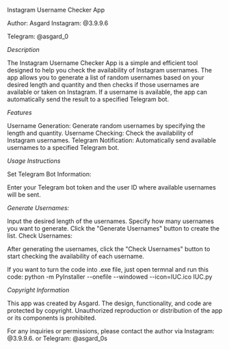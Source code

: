 Instagram Username Checker App

Author: Asgard
Instagram: @3.9.9.6

Telegram: @asgard_0

*Description*

The Instagram Username Checker App is a simple and efficient tool designed to help you check the availability of Instagram usernames. The app allows you to generate a list of random usernames based on your desired length and quantity and then checks if those usernames are available or taken on Instagram. If a username is available, the app can automatically send the result to a specified Telegram bot.

*Features*

Username Generation: Generate random usernames by specifying the length and quantity.
Username Checking: Check the availability of Instagram usernames.
Telegram Notification: Automatically send available usernames to a specified Telegram bot.

*Usage Instructions*

Set Telegram Bot Information:

Enter your Telegram bot token and the user ID where available usernames will be sent.

*Generate Usernames:*

Input the desired length of the usernames.
Specify how many usernames you want to generate.
Click the "Generate Usernames" button to create the list.
Check Usernames:

After generating the usernames, click the "Check Usernames" button to start checking the availability of each username.

If you want to turn the code into .exe file, just open termnal and run this code: python -m PyInstaller --onefile --windowed --icon=IUC.ico IUC.py

*Copyright Information*

This app was created by Asgard. The design, functionality, and code are protected by copyright. Unauthorized reproduction or distribution of the app or its components is prohibited.

For any inquiries or permissions, please contact the author via Instagram: @3.9.9.6. or Telegram: @asgard_0s
